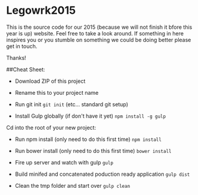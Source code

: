 Legowrk2015
===========

This is the source code for our 2015 (because we will not finish it bfore this year is up) website. Feel free to take a look around. If something in here inspires you or you stumble on something we could be doing better please get in touch.

Thanks!


##Cheat Sheet:

- Download ZIP of this project

- Rename this to your project name

- Run git init `git init` (etc... standard git setup)

- Install Gulp globally (if don't have it yet) `npm install -g gulp`


Cd into the root of your new project:

- Run npm install (only need to do this first time) `npm install`

- Run bower install (only need to do this first time) `bower install`

- Fire up server and watch with gulp `gulp`

- Build minifed and concatenated poduction ready application `gulp dist`

- Clean the tmp folder and start over `gulp clean`